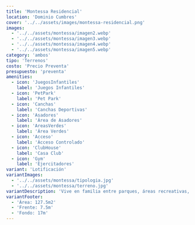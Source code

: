 ```yaml
---
title: 'Montessa Residencial'
location: 'Dominio Cumbres'
cover: '../../assets/images/montessa-residencial.png'
images:
  - '../../assets/montessa/imagen2.webp'
  - '../../assets/montessa/imagen3.webp'
  - '../../assets/montessa/imagen4.webp'
  - '../../assets/montessa/imagen5.webp'
category: 'ambos'
tipo: 'Terrenos'
costo: 'Precio Preventa'
presupuesto: 'preventa'
amenities:
  - icon: 'JuegosInfantiles'
    label: 'Juegos Infantiles'
  - icon: 'PetPark'
    label: 'Pet Park'
  - icon: 'Canchas'
    label: 'Canchas Deportivas'
  - icon: 'Asadores'
    label: 'Área de Asadores'
  - icon: 'AreasVerdes'
    label: 'Área Verdes'
  - icon: 'Acceso'
    label: 'Ácceso Controlado'
  - icon: 'ClubHouse'
    label: 'Casa Club'
  - icon: 'Gym'
    label: 'Ejercitadores'
variant: 'Lotificación'
variantImages:
  - '../../assets/montessa/tipologia.jpg'
  - '../../assets/montessa/terreno.jpg'
variantDescription: 'Vive en familia entre parques, áreas recreativas, avenidas y seguridad, Invierte en una de las zonas de alta plusvalía en Dominio Cumbres, ideal para residencias de alto nivel.'
variantFooter:
  - 'Área: 127.5m2'
  - 'Frente: 7.5m'
  - 'Fondo: 17m'
---
```

